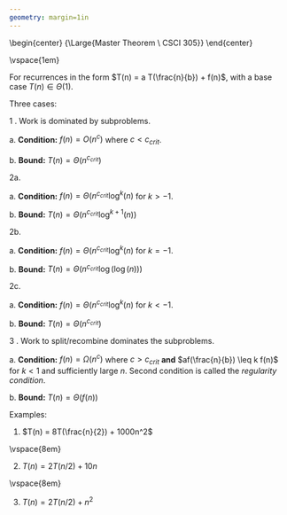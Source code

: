 ```yaml
---
geometry: margin=1in
---
```


\begin{center}
{\Large{Master Theorem \\ CSCI 305}}
\end{center}

\vspace{1em}

For recurrences in the form $T(n) = a T(\frac{n}{b}) + f(n)$, with a base case $T(n) \in \Theta(1)$.

Three cases:

1 . Work is dominated by subproblems.

   a. **Condition:** $f(n) = O(n^c)$ where $c < c_{crit}$.

   b. **Bound:** $T(n) = \Theta(n^{c_{crit}})$

2a.

   a. **Condition:** $f(n) = \Theta(n^{c_{crit}} \log^k(n)$ for $k > -1$.

   b. **Bound:** $T(n) = \Theta(n^{c_{crit}} \log^{k+1}(n))$

2b.

   a. **Condition:** $f(n) = \Theta(n^{c_{crit}} \log^k(n)$ for $k = -1$.

   b. **Bound:** $T(n) = \Theta(n^{c_{crit}} \log(\log(n)))$

2c.

   a. **Condition:** $f(n) = \Theta(n^{c_{crit}} \log^k(n)$ for $k < -1$.

   b. **Bound:** $T(n) = \Theta(n^{c_{crit}})$

3 . Work to split/recombine dominates the subproblems.

   a. **Condition:** $f(n) = \Omega(n^c)$ where $c > c_{crit}$
   **and** $af(\frac{n}{b}) \leq k f(n)$ for $k < 1$ and sufficiently large $n$. Second
   condition is called the *regularity condition*.

   b. **Bound:** $T(n) = \Theta(f(n))$

Examples:

1. $T(n) = 8T(\frac{n}{2}) + 1000n^2$

\vspace{8em}

2. $T(n) = 2T(n/2) + 10n$

\vspace{8em}

3. $T(n) = 2T(n/2) + n^2$
